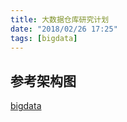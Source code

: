 ```yaml
---
title: 大数据仓库研究计划
date: "2018/02/26 17:25"
tags: [bigdata]
---
```


## 参考架构图
[bigdata](./assets/bigdata.png)